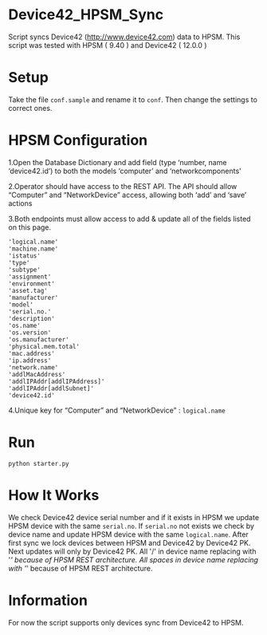 # Device42_HPSM_Sync
Script syncs Device42 (http://www.device42.com) data to HPSM.
This script was tested with HPSM ( 9.40 ) and Device42 ( 12.0.0 )


# Setup
Take the file `conf.sample` and rename it to `conf`. Then change the settings to correct ones.

# HPSM Configuration
1.Open the Database Dictionary and add field (type ‘number, name ‘device42.id’) to both the models ‘computer’ and ‘networkcomponents'


2.Operator should have access to the REST API. The API should allow “Computer” and “NetworkDevice” access, allowing both ‘add’ and ‘save’ actions


3.Both endpoints must allow access to add & update all of the fields listed on this page.
```
'logical.name'
'machine.name'
'istatus'
'type'
'subtype'
'assignment'
'environment'
'asset.tag'
'manufacturer'
'model'
'serial.no.'
'description'
'os.name'
'os.version'
'os.manufacturer'
'physical.mem.total'
'mac.address'
'ip.address'
'network.name'
'addlMacAddress'
'addlIPAddr[addlIPAddress]'
'addlIPAddr[addlSubnet]'
'device42.id'
```

4.Unique key for “Computer” and “NetworkDevice” : `logical.name`


# Run
```
python starter.py
```

# How It Works
We check Device42 device serial number and if it exists in HPSM we update HPSM device with the same `serial.no`.
If `serial.no` not exists we check by device name and update HPSM device with the same `logical.name`.
After first sync we lock devices between HPSM and Device42 by Device42 PK. Next updates will only by Device42 PK.
All '/' in device name replacing with '_' because of HPSM REST architecture.
All spaces in device name replacing with '_' because of HPSM REST architecture.

# Information
For now the script supports only devices sync from Device42 to HPSM.

